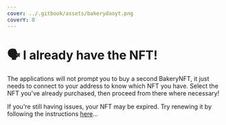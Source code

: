 ```yaml
---
cover: ../.gitbook/assets/bakerydaoyt.png
coverY: 0
---
```


# 🗣 I already have the NFT!

The applications will not prompt you to buy a second BakeryNFT, it just needs to connect to your address to know which NFT you have. Select the NFT you've already purchased, then proceed from there where necessary!

If you're still having issues, your NFT may be expired. Try renewing it by following the instructions [here](../faq/memberships/how-to-renew-memberships.md)...
